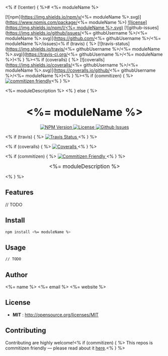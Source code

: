 <% if (!center) { %># <%= moduleName %>

[![npm](https://img.shields.io/npm/v/<%= moduleName %>.svg)](https://www.npmjs.com/package/<%= moduleName %>)
[![license](https://img.shields.io/npm/l/<%= moduleName %>.svg)](http://opensource.org/licenses/MIT)
[![github-issues](https://img.shields.io/github/issues/<%= githubUsername %>/<%= moduleName %>.svg)](https://github.com/<%= githubUsername %>/<%= moduleName %>/issues)<% if (travis) { %>
[![travis-status](https://img.shields.io/travis/<%= githubUsername %>/<%= moduleName %>.svg)](https://travis-ci.org/<%= githubUsername %>/<%= moduleName %>)<% } %><% if (coveralls) { %>
[![coveralls](https://img.shields.io/coveralls/<%= githubUsername %>/<%= moduleName %>.svg)](https://coveralls.io/github/<%= githubUsername %>/<%= moduleName %>)<% } %><% if (commitizen) { %>
[![commitizen friendly](https://img.shields.io/badge/commitizen-friendly-brightgreen.svg)](http://commitizen.github.io/cz-cli/)<% } %>

<%= moduleDescription %>
<% } else { %><big><h1 align="center"><%= moduleName %></h1></big>

<p align="center">
  <a href="https://npmjs.org/package/<%= moduleName %>">
    <img src="https://img.shields.io/npm/v/<%= moduleName %>.svg" alt="NPM Version">
  </a>

  <a href="http://opensource.org/licenses/MIT">
    <img src="https://img.shields.io/npm/l/<%= moduleName %>.svg" alt="License">
  </a>

  <a href="https://github.com/<%= githubUsername %>/<%= moduleName %>/issues">
    <img src="https://img.shields.io/github/issues/<%= githubUsername %>/<%= moduleName %>.svg" alt="Github Issues">
  </a>

  <% if (travis) { %>
  <a href="https://travis-ci.org/<%= githubUsername %>/<%= moduleName %>">
    <img src="https://img.shields.io/travis/<%= githubUsername %>/<%= moduleName %>.svg" alt="Travis Status">
  </a>
  <% } %>

  <% if (coveralls) { %>
  <a href="https://coveralls.io/github/<%= githubUsername %>/<%= moduleName %>">
    <img src="https://img.shields.io/coveralls/<%= githubUsername %>/<%= moduleName %>.svg" alt="Coveralls">
  </a>
  <% } %>

  <% if (commitizen) { %>
  <a href="http://commitizen.github.io/cz-cli/">
    <img src="https://img.shields.io/badge/commitizen-friendly-brightgreen.svg" alt="Commitizen Friendly">
  </a>
  <% } %>
</p>

<p align="center"><big>
<%= moduleDescription %>
</big></p>
<% } %>

## Features
// TODO

## Install

```sh
npm install <%= moduleName %>
```

## Usage

```sh
// TODO
```

## Author

<%= name %> <%= email %> <%= website %>

## License

- **MIT** : http://opensource.org/licenses/MIT

## Contributing

Contributing are highly welcome!<% if (commitizen) { %> This repos is commitizen friendly — please read about it [here](http://commitizen.github.io/cz-cli/).<% } %>

